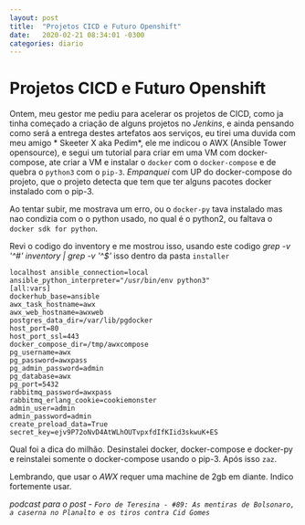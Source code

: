 ```yaml
---
layout: post
title:  "Projetos CICD e Futuro Openshift"
date:   2020-02-21 08:34:01 -0300
categories: diario
---
```


# Projetos CICD e Futuro Openshift

Ontem, meu gestor me pediu para acelerar os projetos de CICD, como ja tinha começado a criação de alguns projetos no *Jenkins*, e ainda pensando como será a entrega destes artefatos aos serviços, eu tirei uma duvida com meu amigo * Skeeter X aka Pedim*, ele me indicou o AWX (Ansible Tower opensource), e segui um tutorial para criar em uma VM com docker-compose, ate criar a VM e instalar o `docker` com o `docker-compose` e de quebra o `python3` com o `pip-3`. *Empanquei* com UP do docker-compose do projeto, que o projeto detecta que tem que ter alguns pacotes docker instalado com o pip-3.

Ao tentar subir, me mostrava um erro, ou o `docker-py` tava instalado mas nao condizia com o o python usado, no qual é o python2, ou faltava o `docker sdk for python`.

Revi o codigo do inventory e me mostrou isso, usando este codigo *grep -v '^#' inventory | grep -v '^$'* isso dentro da pasta `installer`

    localhost ansible_connection=local ansible_python_interpreter="/usr/bin/env python3"
    [all:vars]
    dockerhub_base=ansible
    awx_task_hostname=awx
    awx_web_hostname=awxweb
    postgres_data_dir=/var/lib/pgdocker
    host_port=80
    host_port_ssl=443
    docker_compose_dir=/tmp/awxcompose
    pg_username=awx
    pg_password=awxpass
    pg_admin_password=admin
    pg_database=awx
    pg_port=5432
    rabbitmq_password=awxpass
    rabbitmq_erlang_cookie=cookiemonster
    admin_user=admin
    admin_password=admin
    create_preload_data=True
    secret_key=ejv9P72oNvD4AtWLhOUTvpxfdIfKIid3skwuK+ES

Qual foi a dica do milhão. Desinstalei docker, docker-compose e docker-py e reinstalei somente o docker-compose usando o pip-3. Após isso `zaz`.

Lembrando, que usar o *AWX* requer uma machine de 2gb em diante. Indico fortemente usar.

*podcast para o post - `Foro de Teresina - #89: As mentiras de Bolsonaro, a caserna no Planalto e os tiros contra Cid Gomes`*